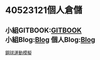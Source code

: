 # 40523121個人倉儲
小組GITBOOK:[GITBOOK](https://s40523119.gitbook.io/cd2018/)<br/>
小組Blog:[Blog](https://s40523119.github.io/cd2018/)
個人Blog:[Blog](https://s40523121.github.io/cd2018/index.html)
---
[鋼球運動模擬](https://www.youtube.com/watch?v=J3B7mVxG_MU&feature=youtu.be)
